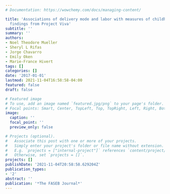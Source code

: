 ```yaml
---
# Documentation: https://wowchemy.com/docs/managing-content/

title: 'Associations of delivery mode and labor with measures of childhood adiposity:
  findings from Project Viva'
subtitle: ''
summary: ''
authors:
- Noel Theodore Mueller
- Sheryl L Rifas
- Jorge Chavarro
- Emily Oken
- Marie-France Hivert
tags: []
categories: []
date: '2017-01-01'
lastmod: 2021-11-04T16:58:58-04:00
featured: false
draft: false

# Featured image
# To use, add an image named `featured.jpg/png` to your page's folder.
# Focal points: Smart, Center, TopLeft, Top, TopRight, Left, Right, BottomLeft, Bottom, BottomRight.
image:
  caption: ''
  focal_point: ''
  preview_only: false

# Projects (optional).
#   Associate this post with one or more of your projects.
#   Simply enter your project's folder or file name without extension.
#   E.g. `projects = ["internal-project"]` references `content/project/deep-learning/index.md`.
#   Otherwise, set `projects = []`.
projects: []
publishDate: '2021-11-04T20:58:58.629204Z'
publication_types:
- '2'
abstract: ''
publication: '*The FASEB Journal*'
---
```


